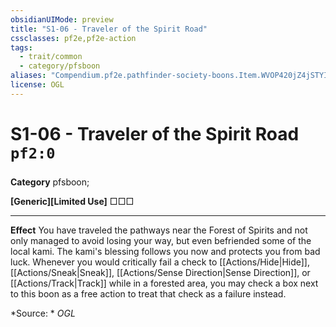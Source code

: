 ```yaml
---
obsidianUIMode: preview
title: "S1-06 - Traveler of the Spirit Road"
cssclasses: pf2e,pf2e-action
tags:
  - trait/common
  - category/pfsboon
aliases: "Compendium.pf2e.pathfinder-society-boons.Item.WVOP420jZ4jSTYI8"
license: OGL
---
```

# S1-06 - Traveler of the Spirit Road `pf2:0`

### 

**Category** pfsboon; 




**\[Generic\]\[Limited Use\]** □□□

* * *

**Effect** You have traveled the pathways near the Forest of Spirits and not only managed to avoid losing your way, but even befriended some of the local kami. The kami's blessing follows you now and protects you from bad luck. Whenever you would critically fail a check to [[Actions/Hide|Hide]], [[Actions/Sneak|Sneak]], [[Actions/Sense Direction|Sense Direction]], or [[Actions/Track|Track]] while in a forested area, you may check a box next to this boon as a free action to treat that check as a failure instead.

*Source: *
*OGL*